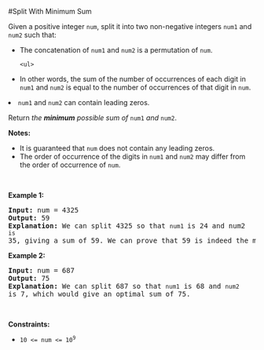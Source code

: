 #Split With Minimum Sum
<p>Given a positive integer <code>num</code>, split it into two non-negative integers <code>num1</code> and <code>num2</code> such that:</p>
<ul>
<li>The concatenation of <code>num1</code> and <code>num2</code> is a permutation of <code>num</code>.
<pre><code>&lt;ul&gt;
</code></pre>
<li>In other words, the sum of the number of occurrences of each digit in <code>num1</code> and <code>num2</code> is equal to the number of occurrences of that digit in <code>num</code>.</li>
</ul>
</li>
<li><code>num1</code> and <code>num2</code> can contain leading zeros.</li>
</ul>
<p>Return <em>the <strong>minimum</strong> possible sum of</em> <code>num1</code> <em>and</em> <code>num2</code>.</p>
<p><strong>Notes:</strong></p>
<ul>
<li>It is guaranteed that <code>num</code> does not contain any leading zeros.</li>
<li>The order of occurrence of the digits in <code>num1</code> and <code>num2</code> may differ from the order of occurrence of <code>num</code>.</li>
</ul>
<p> </p>
<p><strong class="example">Example 1:</strong></p>
<pre><strong>Input:</strong> num = 4325
<strong>Output:</strong> 59
<strong>Explanation:</strong> We can split 4325 so that <code>num1 </code>is 24 and num2<code> is </code>35, giving a sum of 59. We can prove that 59 is indeed the minimal possible sum.
</pre>
<p><strong class="example">Example 2:</strong></p>
<pre><strong>Input:</strong> num = 687
<strong>Output:</strong> 75
<strong>Explanation:</strong> We can split 687 so that <code>num1</code> is 68 and <code>num2 </code>is 7, which would give an optimal sum of 75.
</pre>
<p> </p>
<p><strong>Constraints:</strong></p>
<ul>
<li><code>10 &lt;= num &lt;= 10<sup>9</sup></code></li>
</ul>
